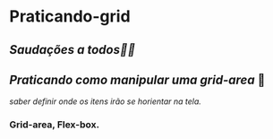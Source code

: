 # Praticando-grid


## *Saudações a todos👋🏼*

## *Praticando como manipular uma grid-area*  📖 

*saber definir onde os itens irão se horientar na tela.*

### Grid-area, Flex-box.
